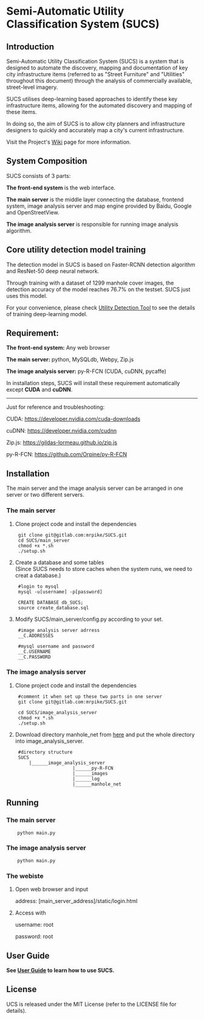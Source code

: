 # Semi-Automatic Utility Classification System (SUCS)

## Introduction

Semi-Automatic Utility Classification System (SUCS) is a system that is designed to automate the discovery, mapping and documentation of key city infrastructure items (referred to as "Street Furniture" and "Utilities" throughout this document) through the analysis of commercially available, street-level imagery.

SUCS utilises deep-learning based approaches to identify these key infrastructure items, allowing for the automated discovery and mapping of these items.

In doing so, the aim of SUCS is to allow city planners and infrastructure designers to quickly and accurately map a city's current infrastructure.

Visit the Project's [Wiki](https://gitlab.com/mrpike/SUCS/wikis/home) page for more information.


## System Composition

SUCS consists of 3 parts: 

**The front-end system** is the web interface.

**The main server** is the middle layer connecting the database, frontend system, image analysis server and map engine provided by Baidu, Google and OpenStreetView. 

**The image analysis server** is responsible for running image analysis algorithm.


## Core utility detection model training

The detection model in SUCS is based on Faster-RCNN detection algorithm and ResNet-50 deep neural network.

Through training with a dataset of 1299 manhole cover images, the detection accuracy of the model reaches 76.7% on the testset. SUCS just uses this model.

For your convenience, please check [Utility Detection Tool](https://github.com/yehan-xiao/utility-detection-tool.git) to see the details of training deep-learning model.


## Requirement:

**The front-end system:** Any web browser

**The main server:** python, MySQLdb, Webpy, Zip.js

**The image analysis server:** py-R-FCN (CUDA, cuDNN, pycaffe)


In installation steps, SUCS will install these requirement automatically except **CUDA** and **cuDNN**.

-------
Just for reference and troubleshooting:

CUDA: https://developer.nvidia.com/cuda-downloads

cuDNN: https://developer.nvidia.com/cudnn

Zip.js: https://gildas-lormeau.github.io/zip.js

py-R-FCN: https://github.com/Orpine/py-R-FCN


## Installation

The main server and the image analysis server can be arranged in one server or two different servers.

### The main server

1. Clone project code and install the dependencies

	    git clone git@gitlab.com:mrpike/SUCS.git
	    cd SUCS/main_server
	    chmod +x *.sh
	    ./setup.sh


2. Create a database and some tables  
(Since SUCS needs to store caches when the system runs, we need to creat a database.)
	    
	    #login to mysql
	    mysql -u[username] -p[password]
	    
	    CREATE DATABASE db_SUCS;
	    source create_database.sql
	       
	    
3. Modify SUCS/main_server/config.py according to your set.

	    #image analysis server adrress
	    __C.ADDRESSES
	    
	    #mysql username and password 
	    __C.USERNAME
	    __C.PASSWORD



### The image analysis server

1. Clone project code and install the dependencies

		#comment it when set up these two parts in one server
	    git clone git@gitlab.com:mrpike/SUCS.git    
	    
	    cd SUCS/image_analysis_server
	    chmod +x *.sh
	    ./setup.sh

2. Download directory manhole_net from [here](http://pan.baidu.com/s/1eR4wU1G) and put the whole directory into image_analysis_server.

	    #directory structure
	    SUCS
	    	|______image_analysis_server
	    					|______py-R-FCN
	    					|______images
	    					|______log
	    					|______manhole_net



## Running

### The main server

	    python main.py

### The image analysis server

	    python main.py
	    
### The webiste
1. Open web browser and input 

   address: [main_server_address]/static/login.html

2. Access with
 	
 	username: root
 	
 	password: root

## User Guide
**See [User Guide](https://gitlab.com/mrpike/SUCS/wikis/general/user_guide) to learn how to use SUCS.**

## License

UCS is released under the MIT License (refer to the LICENSE file for details).
